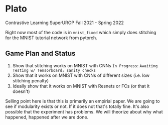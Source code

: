 # Plato
Contrastive Learning SuperUROP Fall 2021 - Spring 2022

Right now most of the code is in `mnist_fixed` which simply does stitching for the MNIST tutorial network from pytorch.

## Game Plan and Status
1. Show that stitching works on MNIST with CNNs `In Progress`: `Awaiting Testing w/ Tensorboard; sanity checks`
2. Show that it works on MNIST with CNNs of different sizes (i.e. low stitching penalty)
3. Ideally show that it works on MNIST with Resnets or FCs (or that it doesn't)

Selling point here is that this is primarily an empirial paper. We are going to see if modularity exists or not. If it does not that's totally fine. It's also possible that the experiment has problems. We will theorize about why what happened, happened after we are done.